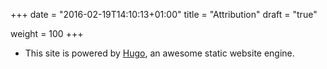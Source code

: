 +++
date = "2016-02-19T14:10:13+01:00"
title = "Attribution"
draft = "true"

weight = 100
+++

- This site is powered by [Hugo](http://gohugo.io), an awesome static website engine.
<!-- - The logo is derived from a [photography](https://en.wikipedia.org/wiki/Analog_computer#/media/File:Analog_Computing_Machine_GPN-2000-000354.jpg) by [NASA](http://nasa.gov), 1949. -->
